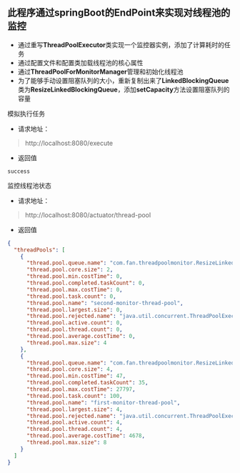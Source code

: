 ## 此程序通过springBoot的EndPoint来实现对线程池的监控
* 通过重写**ThreadPoolExecutor**类实现一个监控器实例，添加了计算耗时的任务
* 通过配置文件和配置类加载线程池的核心属性
* 通过**ThreadPoolForMonitorManager**管理和初始化线程池
* 为了能够手动设置阻塞队列的大小，重新复制出来了**LinkedBlockingQueue**类为**ResizeLinkedBlockingQueue**，添加**setCapacity**方法设置阻塞队列的容量


模拟执行任务

* 请求地址：
> http://localhost:8080/execute
* 返回值
```
success
```

监控线程池状态

* 请求地址：
> http://localhost:8080/actuator/thread-pool
* 返回值
```json
{
  "threadPools": [
    {
      "thread.pool.queue.name": "com.fan.threadpoolmonitor.ResizeLinkedBlockingQueue",
      "thread.pool.core.size": 2,
      "thread.pool.min.costTime": 0,
      "thread.pool.completed.taskCount": 0,
      "thread.pool.max.costTime": 0,
      "thread.pool.task.count": 0,
      "thread.pool.name": "second-monitor-thread-pool",
      "thread.pool.largest.size": 0,
      "thread.pool.rejected.name": "java.util.concurrent.ThreadPoolExecutor$AbortPolicy",
      "thread.pool.active.count": 0,
      "thread.pool.thread.count": 0,
      "thread.pool.average.costTime": 0,
      "thread.pool.max.size": 4
    },
    {
      "thread.pool.queue.name": "com.fan.threadpoolmonitor.ResizeLinkedBlockingQueue",
      "thread.pool.core.size": 4,
      "thread.pool.min.costTime": 47,
      "thread.pool.completed.taskCount": 35,
      "thread.pool.max.costTime": 27797,
      "thread.pool.task.count": 100,
      "thread.pool.name": "first-monitor-thread-pool",
      "thread.pool.largest.size": 4,
      "thread.pool.rejected.name": "java.util.concurrent.ThreadPoolExecutor$AbortPolicy",
      "thread.pool.active.count": 4,
      "thread.pool.thread.count": 4,
      "thread.pool.average.costTime": 4678,
      "thread.pool.max.size": 8
    }
  ]
}
```